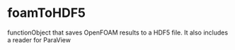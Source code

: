 # foamToHDF5
functionObject that saves OpenFOAM results to a HDF5 file. It also includes a reader for ParaView
